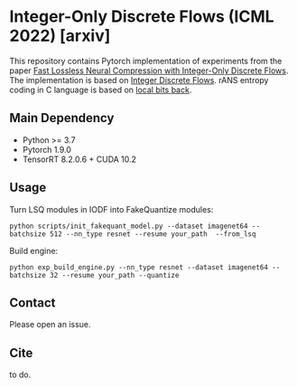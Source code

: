 # Integer-Only Discrete Flows (ICML 2022) [arxiv]

This repository contains Pytorch implementation of experiments from the paper [Fast Lossless Neural Compression with Integer-Only Discrete Flows](http://101.6.240.88:9000/project/62970673d23e15008fcc652d). The implementation is based on [Integer Discrete Flows](https://github.com/jornpeters/integer_discrete_flows). rANS entropy coding in C language is based on [local bits back](https://github.com/hojonathanho/localbitsback).

## Main Dependency
* Python >= 3.7
* Pytorch 1.9.0
* TensorRT 8.2.0.6 + CUDA 10.2

## Usage
Turn LSQ modules in IODF into FakeQuantize modules:
```
python scripts/init_fakequant_model.py --dataset imagenet64 --batchsize 512 --nn_type resnet --resume your_path  --from_lsq
```

Build engine: 
```
python exp_build_engine.py --nn_type resnet --dataset imagenet64 --batchsize 32 --resume your_path --quantize
```

## Contact 

Please open an issue.

## Cite
to do. 